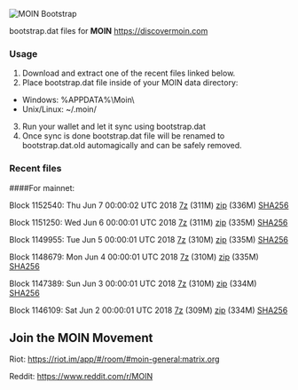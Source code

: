 ![MOIN Bootstrap](https://i.imgur.com/KjM1jMp.jpg)

bootstrap.dat files for **MOIN** https://discovermoin.com

### Usage

1. Download and extract one of the recent files linked below.
2. Place bootstrap.dat file inside of your MOIN data directory:
 - Windows: %APPDATA%\Moin\
 - Unix/Linux: ~/.moin/
3. Run your wallet and let it sync using bootstrap.dat
4. Once sync is done bootstrap.dat file will be renamed to bootstrap.dat.old automagically and can be safely removed.


### Recent files

####For mainnet:

Block 1152540: Thu Jun  7 00:00:02 UTC 2018 [7z](https://transfer.sh/NEHAK/bootstrap.dat.20180607.7z) (311M) [zip](https://transfer.sh/kKMwG/bootstrap.dat.20180607.zip) (336M) [SHA256](https://transfer.sh/XQccv/sha256.txt)

Block 1151250: Wed Jun  6 00:00:01 UTC 2018 [7z](https://transfer.sh/11k1um/bootstrap.dat.20180606.7z) (311M) [zip](https://transfer.sh/11i30P/bootstrap.dat.20180606.zip) (335M) [SHA256](https://transfer.sh/ujPRj/sha256.txt)

Block 1149955: Tue Jun  5 00:00:01 UTC 2018 [7z](https://transfer.sh/1L29O/bootstrap.dat.20180605.7z) (310M) [zip](https://transfer.sh/zWO7X/bootstrap.dat.20180605.zip) (335M) [SHA256](https://transfer.sh/uceEz/sha256.txt)

Block 1148679: Mon Jun  4 00:00:01 UTC 2018 [7z](https://transfer.sh/fKUuc/bootstrap.dat.20180604.7z) (310M) [zip](https://transfer.sh/Evtvw/bootstrap.dat.20180604.zip) (335M) [SHA256](https://transfer.sh/4iCri/sha256.txt)

Block 1147389: Sun Jun  3 00:00:01 UTC 2018 [7z](https://transfer.sh/hK4IQ/bootstrap.dat.20180603.7z) (310M) [zip](https://transfer.sh/NyOji/bootstrap.dat.20180603.zip) (334M) [SHA256](https://transfer.sh/bA2Xo/sha256.txt)

Block 1146109: Sat Jun  2 00:00:01 UTC 2018 [7z](https://transfer.sh/CZze9/bootstrap.dat.20180602.7z) (309M) [zip](https://transfer.sh/i0YrQ/bootstrap.dat.20180602.zip) (334M) [SHA256](https://transfer.sh/g0OnY/sha256.txt)

## Join the MOIN Movement

Riot: https://riot.im/app/#/room/#moin-general:matrix.org

Reddit: https://www.reddit.com/r/MOIN
